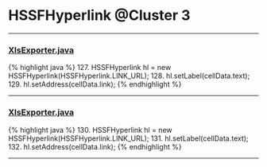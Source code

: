 # HSSFHyperlink @Cluster 3

***

### [XlsExporter.java](https://searchcode.com/codesearch/view/130338930/)
{% highlight java %}
127. HSSFHyperlink hl = new HSSFHyperlink(HSSFHyperlink.LINK_URL);
128. hl.setLabel(cellData.text);
129. hl.setAddress(cellData.link);
{% endhighlight %}

***

### [XlsExporter.java](https://searchcode.com/codesearch/view/2366277/)
{% highlight java %}
130. HSSFHyperlink hl = new HSSFHyperlink(HSSFHyperlink.LINK_URL);
131. hl.setLabel(cellData.text);
132. hl.setAddress(cellData.link);
{% endhighlight %}

***

